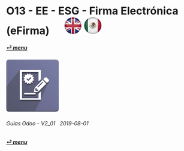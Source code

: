 # O13 - EE - ESG - Firma Electrónica (eFirma) &nbsp;&nbsp;&nbsp;&nbsp; [![en-uk](/doc/img/en-uk_flag_button_small.png)](/en-uk/o13/ee/esg/en-uk-o13-ee-esg-esignature-guides.md) [ ![es-mx](/doc/img/es-mx_flag_button_small.png)](/es-mx/o13/ee/esg/es-mx-o13-ee-esg-esignature-guides.md)
#### [_&#x23CE; menu_](/es-mx/o13/ee/es-mx-o13-ee-guides-menu.md)  
### ![esg](/doc/img/website_sign.png) 
	
###### Guías Odoo - V2_01 &nbsp; 2019-08-01  
**[_&#x23CE; menu_](/es-mx/o13/ee/es-mx-o13-ee-guides-menu.md)**  
